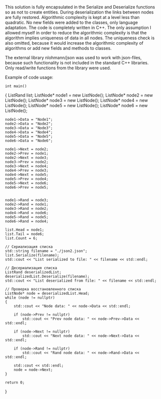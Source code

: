This solution is fully encapsulated in the Serialize and Deserialize functions so as not to create entities. 
During deserialization the links between nodes are fully restored. 
Algorithmic complexity is kept at a level less than quadratic.
No new fields were added to the classes, only language adaptation. The code is completely written in C++. 
The only assumption I allowed myself in order to reduce the algorithmic complexity is that the algorithm implies uniqueness of data in all nodes. 
The uniqueness check is also omitted, because it would increase the algorithmic complexity of algorithms or add new fields and methods to classes. 

The external library nlohmann/json was used to work with json-files, because such functionality is not included in the standard C++ libraries.
Only read/write functions from the library were used.

Example of code usage:

	int main()
{
    ListRand list;
    ListNode* node1 = new ListNode();
    ListNode* node2 = new ListNode();
    ListNode* node3 = new ListNode();
    ListNode* node4 = new ListNode();
    ListNode* node5 = new ListNode();
    ListNode* node6 = new ListNode();

    node1->Data = "Node1";
    node2->Data = "Node2";
    node3->Data = "Node3";
    node4->Data = "Node4";
    node5->Data = "Node5";
    node6->Data = "Node6";

    node1->Next = node2;
    node2->Prev = node1;
    node2->Next = node3;
    node3->Prev = node2;
    node3->Next = node4;
    node4->Prev = node3;
    node4->Next = node5;
    node5->Prev = node4;
    node5->Next = node6;
    node6->Prev = node5;
    

    node1->Rand = node3;
    node2->Rand = node1;
    node3->Rand = node2;
    node4->Rand = node6;
    node5->Rand = node5;
    node6->Rand = node4;

    list.Head = node1;
    list.Tail = node6;
    list.Count = 6;

    // Сериализация списка
    std::string filename = "./json2.json";
    list.Serialize(filename);
    std::cout << "List serialized to file: " << filename << std::endl;

    // Десериализация списка
    ListRand deserializedList;
    deserializedList.Deserialize(filename);
    std::cout << "List deserialized from file: " << filename << std::endl;

    // Проверка восстановленного списка
    ListNode* node = deserializedList.Head;
    while (node != nullptr)
    {
        std::cout << "Node data: " << node->Data << std::endl;

        if (node->Prev != nullptr)
            std::cout << "Prev node data: " << node->Prev->Data << std::endl;

        if (node->Next != nullptr)
            std::cout << "Next node data: " << node->Next->Data << std::endl;

        if (node->Rand != nullptr)
            std::cout << "Rand node data: " << node->Rand->Data << std::endl;

        std::cout << std::endl;
        node = node->Next;
    }

    return 0;
}